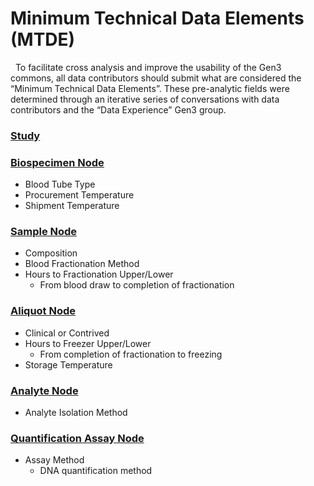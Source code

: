 # Minimum Technical Data Elements (MTDE)

&nbsp;
To facilitate cross analysis and improve the usability of the Gen3 commons, all data contributors should submit what are considered the “Minimum Technical Data Elements”.   These pre-analytic fields were determined through an iterative series of conversations with data contributors and the “Data Experience” Gen3 group.  

### [Study](https://data.bloodpac.org/dd/study)


### [Biospecimen Node](https://data.bloodpac.org/dd/biospecimen)
* Blood Tube Type
* Procurement Temperature
* Shipment Temperature

### [Sample Node](https://data.bloodpac.org/dd/sample)
* Composition
* Blood Fractionation Method
* Hours to Fractionation Upper/Lower
   * From blood draw to completion of fractionation

### [Aliquot Node](https://data.bloodpac.org/dd/aliquot)
* Clinical or Contrived
* Hours to Freezer Upper/Lower
   * From completion of fractionation to freezing
* Storage Temperature

### [Analyte Node](https://data.bloodpac.org/dd/analyte)
* Analyte Isolation Method

### [Quantification Assay Node](https://data.bloodpac.org/dd/quantification_assay)
* Assay Method
  * DNA quantification method
